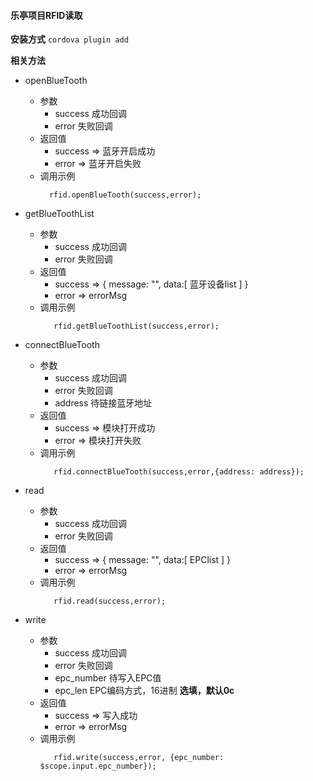 #### 乐亭项目RFID读取

**安装方式**
`cordova plugin add `

**相关方法**

 - openBlueTooth
     - 参数 
         - success 成功回调
         - error 失败回调 
     - 返回值
         - success => 蓝牙开启成功
         - error => 蓝牙开启失败
     - 调用示例
         ```
           rfid.openBlueTooth(success,error);
         ```
         
 - getBlueToothList
    - 参数 
         - success 成功回调
         - error 失败回调 
     - 返回值
         - success => { message: "", data:[ 蓝牙设备list ] }  
         - error => errorMsg
     - 调用示例
         ```
            rfid.getBlueToothList(success,error);
         ```
 - connectBlueTooth
     - 参数 
         - success 成功回调
         - error 失败回调 
         - address 待链接蓝牙地址
     - 返回值
         - success => 模块打开成功
         - error => 模块打开失败
     - 调用示例
         ```
            rfid.connectBlueTooth(success,error,{address: address});
         ```
 - read
    - 参数 
         - success 成功回调
         - error 失败回调 
     - 返回值
         - success => { message: "", data:[ EPClist ] }  
         - error => errorMsg
     - 调用示例
         ```
            rfid.read(success,error);
         ```
 - write
     - 参数 
         - success 成功回调
         - error 失败回调 
         - epc_number 待写入EPC值
         - epc_len EPC编码方式，16进制 **选填，默认0c**
     - 返回值
         - success => 写入成功
         - error => errorMsg
     - 调用示例
         ```
            rfid.write(success,error, {epc_number: $scope.input.epc_number});
         ```